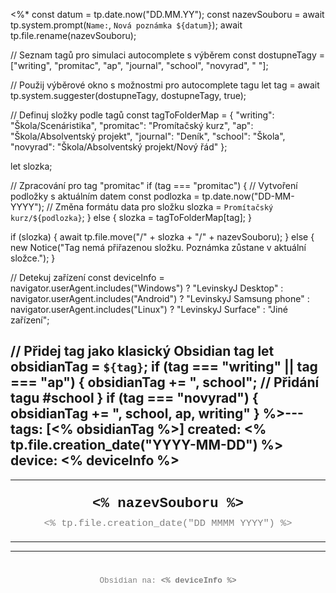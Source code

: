 <%*
const datum = tp.date.now("DD.MM.YY");
const nazevSouboru = await tp.system.prompt(`Name:`, `Nová poznámka ${datum}`);
await tp.file.rename(nazevSouboru);

// Seznam tagů pro simulaci autocomplete s výběrem
const dostupneTagy = ["writing", "promitac", "ap", "journal", "school", "novyrad", " "];

// Použij výběrové okno s možnostmi pro autocomplete tagu
let tag = await tp.system.suggester(dostupneTagy, dostupneTagy, true);

// Definuj složky podle tagů
const tagToFolderMap = {
  "writing": "Škola/Scenáristika",
  "promitac": "Promítačský kurz",
  "ap": "Škola/Absolventský projekt",
  "journal": "Deník",
  "school": "Škola",
  "novyrad": "Škola/Absolventský projekt/Nový řád"
};

let slozka;

// Zpracování pro tag "promitac"
if (tag === "promitac") {
  // Vytvoření podložky s aktuálním datem
  const podlozka = tp.date.now("DD-MM-YYYY"); // Změna formátu data pro složku
  slozka = `Promítačský kurz/${podlozka}`;
} else {
  slozka = tagToFolderMap[tag];
}

if (slozka) {
  await tp.file.move("/" + slozka + "/" + nazevSouboru);
} else {
  new Notice("Tag nemá přiřazenou složku. Poznámka zůstane v aktuální složce.");
}

// Detekuj zařízení
const deviceInfo = navigator.userAgent.includes("Windows") ? "LevinskyJ Desktop" :
                   navigator.userAgent.includes("Android") ? "LevinskyJ Samsung phone" :
                   navigator.userAgent.includes("Linux") ? "LevinskyJ Surface" : "Jiné zařízení";

// Přidej tag jako klasický Obsidian tag
let obsidianTag = `${tag}`;
if (tag === "writing" || tag === "ap") {
  obsidianTag += ", school"; // Přidání tagu #school
}
if (tag === "novyrad") {
  obsidianTag += ", school, ap, writing"
}
%>---
tags: [<% obsidianTag %>]
created: <% tp.file.creation_date("YYYY-MM-DD") %>
device: <% deviceInfo %>
---
___
<div style="text-align: center; font-size: 1.6em; font-weight: bold; padding: 10px 0; font-family: Courier New">
  <% nazevSouboru %>
</div>

<div style="text-align: center; color: gray; font-size: 1.1em; margin-bottom: 20px; font-family: Courier New">  <% tp.file.creation_date("DD MMMM YYYY") %>
</div>

---



---

<div style="text-align: center; color: gray; font-size: 0.9em; margin-top: 40px; font-family: Courier New">
  Obsidian na: <strong><% deviceInfo %></strong>
</div>
